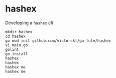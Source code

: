 # hashex

Developing a `hashex` cli

```
mkdir hashex
cd hashex
go mod init github.com/victorskl/go-tute/hashex
vi main.go
golint
go install
hashex
hashex
hashex me
hashex me
```
